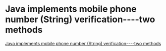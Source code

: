 # Java implements mobile phone number (String) verification----two methods
[Java implements mobile phone number (String) verification----two methods](https://aiwithcloud.com/2022/09/15/java_implements_mobile_phone_number_string_verification____two_methods/)